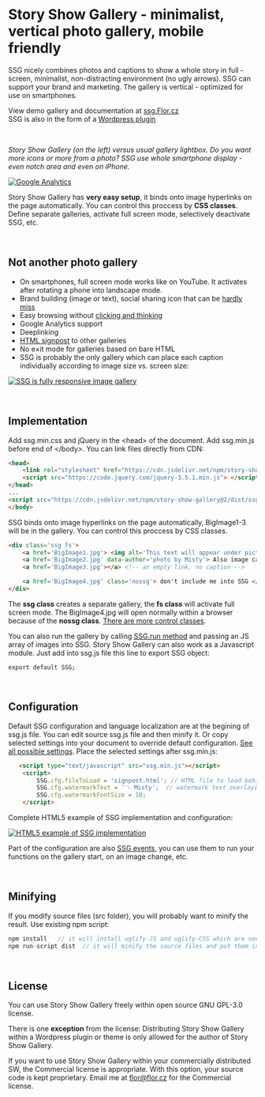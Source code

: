 # Story Show Gallery - minimalist, vertical photo gallery, mobile friendly

SSG nicely combines photos and captions to show a whole story in full ­screen, mini­­mal­ist, non-dis­tracting environ­­ment (no ugly arrows). SSG can support your brand and mar­ket­ing. The gallery is vertical - optimized for use on smart­phones.
 
View demo gallery and documentation at [ssg.Flor.cz](https://ssg.flor.cz/) <br>
SSG is also in the form of a [Wordpress plugin](https://ssg.flor.cz/wordpress/)

<br>

*Story Show Gallery (on the left) versus usual gallery lightbox. Do you want more icons or more from a photo? SSG use whole smartphone display - even notch area and even on iPhone.*

[![Google Analytics](https://ssg.flor.cz/img/gallery-compare.jpg)](https://ssg.flor.cz/#gallery-compare)


Story Show Gallery has **very easy setup**, it binds onto image hyper­links on the page auto­mati­cally. You can control this proccess by **CSS classes**. Define sepa­rate galleries, activate full screen mode, selectively deactivate SSG, etc.

<br>

## Not another photo gallery

- On smartphones, full screen mode works like on You­Tube. It activa­tes after rotating a phone into landscape mode.
- Brand building (image or text), social sharing icon that can be [hardly miss](https://ssg.flor.cz/#brand)
- Easy browsing without [clicking and thinking](https://ssg.flor.cz/#browsing)
- Goo­gle Analytics support 
- Deeplinking
- [HTML signpost](https://ssg.flor.cz/#signpost) to other galleries
- No e×it mode for galleries based on bare HTML
- SSG is probably the only gallery which can place each caption individually according to image size vs. screen size:

[![SSG is fully responsive image gallery](https://ssg.flor.cz/img/story-show-gallery-responsive-modes-fullscreen.jpg)](https://ssg.flor.cz/#responsive)

<br>

## Implementation

Add ssg.min.css and jQuery in the &lt;head&gt; of the document. Add ssg.min.js before end of &lt;/body&gt;. You can link files directly from CDN:
``` html
<head>
    <link rel="stylesheet" href="https://cdn.jsdelivr.net/npm/story-show-gallery@2/dist/ssg.min.css">
    <script src="https://code.jquery.com/jquery-3.5.1.min.js"> </script>
</head>
...
<script src="https://cdn.jsdelivr.net/npm/story-show-gallery@2/dist/ssg.min.js"></script>
</body>
```


SSG binds onto image hyper­links on the page auto­mati­cally, BigImage1-3 will be in the gallery. You can control this proccess by CSS classes. 
``` html
<div class='ssg fs'>
    <a href='BigImage1.jpg'> <img alt='This text will appear under picture as a caption' src='thumbnail.jpg'> </a>
    <a href='BigImage2.jpg' data-author='photo by Misty'> Also image caption </a>
    <a href='BigImage3.jpg'></a> <!-- an empty link, no caption -->

    <a href='BigImage4.jpg' class='nossg'> don't include me into SSG </a>
</div>
```
The **ssg class** creates a separate gallery, the **fs class** will activate full screen mode. 
The BigImage4.jpg will open normally within a browser because of the **nossg class**.  [There are more control classes](https://ssg.flor.cz/#classes).

You can also run the gallery by calling [SSG.run method](https://ssg.flor.cz/#ssg-run) and passing an JS array of images into SSG.
Story Show Gallery can also work as a Javascript module. Just add into ssg.js file this line to export SSG object:
```
export default SSG;
```

<br>

##  Configuration
Default SSG configuration and language localization are at the begining of ssg.js file. You can edit source ssg.js file and then minify it. 
Or copy selected settings into your document to override default configuration. [See all possible settings](https://ssg.flor.cz/#SSGconfig). Place the selected settings after ssg.min.js: 

``` html
   <script type="text/javascript" src="ssg.min.js"></script>    
    <script>
        SSG.cfg.fileToLoad = 'signpost.html'; // HTML file to load behind the gallery
        SSG.cfg.watermarkText = '〽️ Misty';  // watermark text overlaying a photo
        SSG.cfg.watermarkFontSize = 18;
    </script>
```    
Complete HTML5 example of SSG implementation and configuration:

[![HTML5 example of SSG implementation](https://ssg.flor.cz/img/html5-sample-source-code-ssg.png)](https://ssg.flor.cz/#html5)

Part of the configuration are also [SSG events](https://ssg.flor.cz/#events), you can use them to run your functions on the gallery start, on an image change, etc.

<br>

## Minifying
If you modify source files (src folder), you will probably want to minify the result. Use existing npm script:
``` js
npm install   // it will install uglify-JS and uglify-CSS which are needed for minifying
npm run-script dist  // it will minify the source files and put them into the dist directory. 
```

<br>

## License
You can use Story Show Gallery freely within open source GNU GPL-3.0 license.<br>

There is one **exception** from the license: Distributing Story Show Gallery within a Wordpress plugin or theme is only allowed for the author of Story Show Gallery.

If you want to use Story Show Gallery within your commercially distributed SW, the Commercial license is appropriate. With this option, your source code 
is kept proprietary. Email me at flor@flor.cz for the Commercial license.

